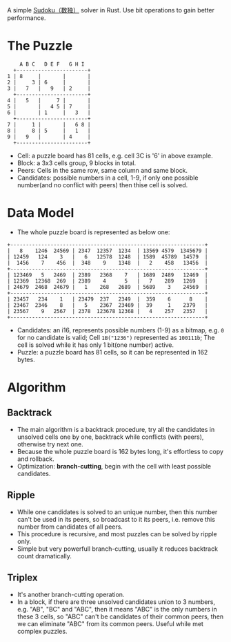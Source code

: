 A simple [Sudoku（数独）](https://en.wikipedia.org/wiki/Sudoku) solver in Rust. Use bit operations to gain better performance.

# The Puzzle
  ```
      A B C   D E F   G H I
    +-----------------------+
  1 | 8     |       |       |
  2 |     3 | 6     |       |
  3 |   7   |   9   | 2     |
    +-----------------------+
  4 |   5   |     7 |       |
  5 |       |   4 5 | 7     |
  6 |       | 1     |   3   |
    +-----------------------+
  7 |     1 |       |   6 8 |
  8 |     8 | 5     |   1   |
  9 |   9   |       | 4     |
    +-----------------------+
  ```
  - Cell: a puzzle board has 81 cells, e.g. cell 3C is '6' in above example.
  - Block: a 3x3 cells group, 9 blocks in total.
  - Peers: Cells in the same row, same column and same block.
  - Candidates: possible numbers in a cell, 1-9, if only one possible number(and no conflict with peers) then thise cell is solved.

# Data Model
  - The whole puzzle board is represented as below one:
  ```
  +---------------------------------------------------------------+
  |   8    1246  24569 | 2347  12357  1234  | 13569 4579  1345679 |
  | 12459   124    3   |   6   12578  1248  | 1589  45789  14579  |
  |  1456    7    456  |  348    9    1348  |   2    458   13456  |
  +---------------------------------------------------------------+
  | 123469   5   2469  | 2389   2368    7   | 1689  2489   12469  |
  | 12369  12368  269  | 2389    4      5   |   7    289   1269   |
  | 24679  2468  24679 |   1    268   2689  | 5689    3    24569  |
  +---------------------------------------------------------------+
  | 23457   234    1   | 23479  237   2349  |  359    6      8    |
  | 23467  2346    8   |   5    2367  23469 |  39     1    2379   |
  | 23567    9   2567  | 2378  123678 12368 |   4    257   2357   |
  +---------------------------------------------------------------+
  ```
  - Candidates: an i16, represents possible numbers (1-9) as a bitmap, e.g. `0` for no candidate is valid; Cell `1B("1236")` represented as `100111b`; The cell is solved while it has only 1 bit(one number) active.
  - Puzzle: a puzzle board has 81 cells, so it can be represented in 162 bytes.

# Algorithm

## Backtrack
  - The main algorithm is a backtrack procedure, try all the candidates in unsolved cells one by one, backtrack while conflicts (with peers), otherwise try next one.
  - Because the whole puzzle board is 162 bytes long, it's effortless to copy and rollback.
  - Optimization: **branch-cutting**, begin with the cell with least possible candidates.

## Ripple
  - While one candidates is solved to an unique number, then this number can't be used in its peers, so broadcast to it its peers, i.e. remove this number from candidates of all peers.
  - This procedure is recursive, and most puzzles can be solved by ripple only.
  - Simple but very powerfull branch-cutting, usually it reduces backtrack count dramatically.

## Triplex
  - It's another branch-cutting operation.
  - In a block, if there are three unsolved candidates union to 3 numbers, e.g. "AB", "BC" and "ABC", then it means "ABC" is the only numbers in these 3 cells, so "ABC" can't be candidates of their common peers, then we can eliminate "ABC" from its common peers. Useful while met complex puzzles.
